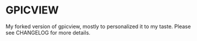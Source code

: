 GPICVIEW
===============
My forked version of gpicview, mostly to personalized it to my taste.
Please see CHANGELOG for more details.
